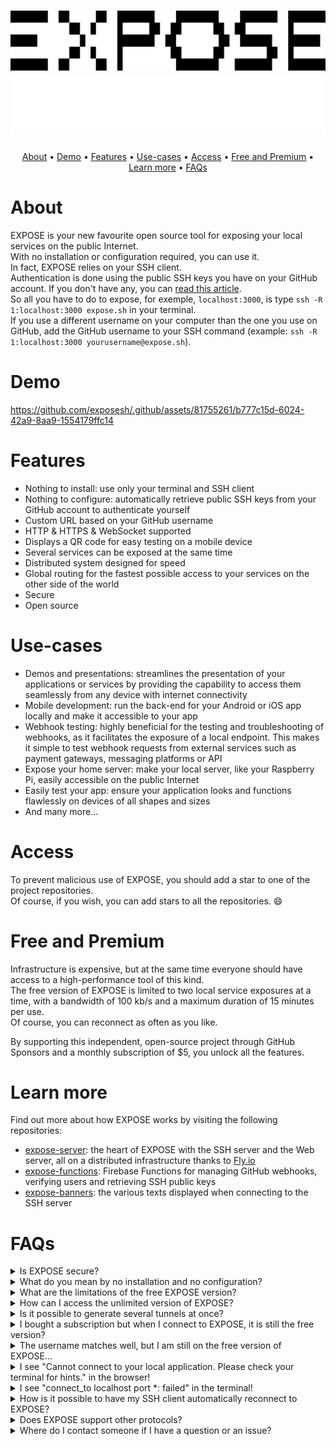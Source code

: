 <h1 align="center">
    <a href="https://expose.sh/#gh-light-mode-only">
    <img src="https://raw.githubusercontent.com/exposesh/.github/main/assets/expose_logo_black.svg">
    </a>
    <a href="https://expose.sh/#gh-dark-mode-only">
    <img src="https://raw.githubusercontent.com/exposesh/.github/main/assets/expose_logo_white.svg">
    </a>
</h1>
<p align="center">
    <a href="#about">About</a> •
    <a href="#demo">Demo</a> •
    <a href="#features">Features</a> •
    <a href="#use-cases">Use-cases</a> •
    <a href="#access">Access</a> •
    <a href="#free-and-premium">Free and Premium</a> •
    <a href="#learn-more">Learn more</a> •
    <a href="#faqs">FAQs</a>
</p>

# About

EXPOSE is your new favourite open source tool for exposing your local services on the public Internet.  
With no installation or configuration required, you can use it.  
In fact, EXPOSE relies on your SSH client.   
Authentication is done using the public SSH keys you have on your GitHub account. If you don't have any, you can [read this article](https://docs.github.com/en/authentication/connecting-to-github-with-ssh/adding-a-new-ssh-key-to-your-github-account).  
So all you have to do to expose, for exemple, `localhost:3000`, is type `ssh -R 1:localhost:3000 expose.sh` in your terminal.  
If you use a different username on your computer than the one you use on GitHub, add the GitHub username to your SSH command (example: `ssh -R 1:localhost:3000 yourusername@expose.sh`).

# Demo

https://github.com/exposesh/.github/assets/81755261/b777c15d-6024-42a9-8aa9-1554179ffc14

# Features

- Nothing to install: use only your terminal and SSH client
- Nothing to configure: automatically retrieve public SSH keys from your GitHub account to authenticate yourself
- Custom URL based on your GitHub username
- HTTP & HTTPS & WebSocket supported
- Displays a QR code for easy testing on a mobile device
- Several services can be exposed at the same time
- Distributed system designed for speed
- Global routing for the fastest possible access to your services on the other side of the world
- Secure
- Open source

# Use-cases

- Demos and presentations: streamlines the presentation of your applications or services by providing the capability to access them seamlessly from any device with internet connectivity
- Mobile development: run the back-end for your Android or iOS app locally and make it accessible to your app
- Webhook testing: highly beneficial for the testing and troubleshooting of webhooks, as it facilitates the exposure of a local endpoint. This makes it simple to test webhook requests from external services such as payment gateways, messaging platforms or API
- Expose your home server: make your local server, like your Raspberry Pi, easily accessible on the public Internet
- Easily test your app: ensure your application looks and functions flawlessly on devices of all shapes and sizes
- And many more...

# Access

To prevent malicious use of EXPOSE, you should add a star to one of the project repositories.  
Of course, if you wish, you can add stars to all the repositories. 😄

# Free and Premium

Infrastructure is expensive, but at the same time everyone should have access to a high-performance tool of this kind.  
The free version of EXPOSE is limited to two local service exposures at a time, with a bandwidth of 100 kb/s and a maximum duration of 15 minutes per use.  
Of course, you can reconnect as often as you like.

By supporting this independent, open-source project through GitHub Sponsors and a monthly subscription of $5, you unlock all the features.  

# Learn more

Find out more about how EXPOSE works by visiting the following repositories:

- [expose-server](https://github.com/exposesh/expose-server): the heart of EXPOSE with the SSH server and the Web server, all on a distributed infrastructure thanks to [Fly.io](https://fly.io)
- [expose-functions](https://github.com/exposesh/expose-functions): Firebase Functions for managing GitHub webhooks, verifying users and retrieving SSH public keys
- [expose-banners](https://github.com/exposesh/expose-banners): the various texts displayed when connecting to the SSH server

# FAQs

<details>
<summary>Is EXPOSE secure?</summary>
<strong>Yes</strong>, SSH is an encrypted protocol, and access to your application is secure thanks to the automatic certificate attached to the HTTPS endpoint.
</details>

<details>
<summary>What do you mean by no installation and no configuration?</summary>
<strong>No installation</strong>, because EXPOSE uses the SSH client present on your device, available by default on all current operating systems.<br><strong>No configuration</strong>, because EXPOSE automatically retrieves the data provided by your SSH client and GitHub account.
</details>

<details>
<summary>What are the limitations of the free EXPOSE version?</summary>
The free version of EXPOSE is limited to two local service tunnels at a time, with a bandwidth of 100 kB/s and a maximum duration of 15 minutes per use.  
</details>

<details>
<summary>How can I access the unlimited version of EXPOSE?</summary>
By supporting this independent, open-source project through <strong>GitHub Sponsors</strong> and a monthly subscription of $5, you unlock all the features. 
</details>

<details>
<summary>Is it possible to generate several tunnels at once?</summary>
<strong>Yes</strong>, you can create several tunnels at once by repeating `-R `. For example: <code>ssh -R 1:localhost:port1 -R 2:localhost:port2 expose.sh</code> 
</details>

<details>
<summary>I bought a subscription but when I connect to EXPOSE, it is still the free version?</summary>
Do not panic! Check if your computer's current username matches the username of your GitHub account. If it does not, add it to your SSH command. For example: <code>ssh -R 1:localhost:port yourgithubusername@expose.sh</code>
</details>

<details>
<summary>The username matches well, but I am still on the free version of EXPOSE...</summary>
Do you have a private SSH key on your device that corresponds to a public SSH key on your GitHub account? You can find your GitHub's public SSH keys by clicking on your profile picture, then on Settings, then in the "Access" section, click on "SSH and GPG keys". Perhaps you have too many SSH keys on your device and your SSH client is getting tangled up? In that case, specify in your command where your private SSH key is located: <code>ssh -o IdentitiesOnly=yes -i /path/to/private/key -R 1:localhost:port yourgithubusername@expose.sh</code>
</details>

<details>
<summary>I see "Cannot connect to your local application. Please check your terminal for hints." in the browser!</summary>
Review the currently running SSH command for any clues, and ensure that your local application is reachable on localhost with the specified port. You can verify this accessibility by navigating to <code>http://localhost:port</code> in your browser.
</details>

<details>
<summary>I see "connect_to localhost port *: failed" in the terminal!</summary>
Ensure that your local application is reachable on localhost with the specified port by navigating to <code>http://localhost:port</code> in your browser.
</details>

<details>
<summary>How is it possible to have my SSH client automatically reconnect to EXPOSE?</summary>
It is true that disconnections are not fun... You can modify your SSH command in this way to reconnect automatically: <code>until ssh -R 1:localhost:port expose.sh; do echo Reconnecting...; done</code><br>Ah, ha, ha, ha, stayin' alive, stayin' alive 🎵😌✊
</details>

<details>
<summary>Does EXPOSE support other protocols?</summary>
EXPOSE supports other Web protocols such as WebSocket. An EXPOSE extension, which can be installed on your devices, is planned to facilitate the use of TCP and UDP protocols by EXPOSE tunnels.
</details>

<details>
<summary>Where do I contact someone if I have a question or an issue?</summary>
You can open an issue on the <a href="https://github.com/exposesh/expose-server">server repository</a> or send an email at <a href="mailto:gaetan@expose.sh">gaetan@expose.sh</a>.
</details>
